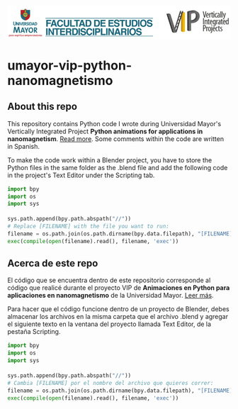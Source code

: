 ![Universidad Mayor and Vertically Integrated Projects logo](umayor-vip-header.png)

# umayor-vip-python-nanomagnetismo

## About this repo
This repository contains Python code I wrote during Universidad Mayor's Vertically Integrated Project **Python animations for applications in nanomagnetism**. [Read more](https://cib.umayor.cl/en/news/vip-projects-the-tool-that-fosters-the-link-between-undergraduate-and-research-carried-out-in-the-u-mayor).
Some comments within the code are written in Spanish.

To make the code work within a Blender project, you have to store the Python files in the same folder as the .blend file and add the following code in the project's Text Editor under the Scripting tab.
```python
import bpy
import os
import sys

sys.path.append(bpy.path.abspath("//"))
# Replace [FILENAME] with the file you want to run:
filename = os.path.join(os.path.dirname(bpy.data.filepath), "[FILENAME].py") 
exec(compile(open(filename).read(), filename, 'exec'))
```

## Acerca de este repo
El código que se encuentra dentro de este repositorio corresponde al código que realicé durante el proyecto VIP de **Animaciones en Python para aplicaciones en nanomagnetismo** de la Universidad Mayor. [Leer más](https://cib.umayor.cl/news/proyectos-vip-la-herramienta-que-fomenta-la-vinculaci%C3%B3n-entre-el-pregrado-y-la-investigaci%C3%B3n-que-se-realiza-en-la-u-mayor).

Para hacer que el código funcione dentro de un proyecto de Blender, debes almacenar los archivos en la misma carpeta que el archivo .blend y agregar el siguiente texto en la ventana del proyecto llamada Text Editor, de la pestaña Scripting.

```python
import bpy
import os
import sys

sys.path.append(bpy.path.abspath("//"))
# Cambia [FILENAME] por el nombre del archivo que quieres correr:
filename = os.path.join(os.path.dirname(bpy.data.filepath), "[FILENAME].py") 
exec(compile(open(filename).read(), filename, 'exec'))
```
